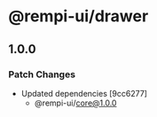 # @rempi-ui/drawer

## 1.0.0

### Patch Changes

- Updated dependencies [9cc6277]
  - @rempi-ui/core@1.0.0
